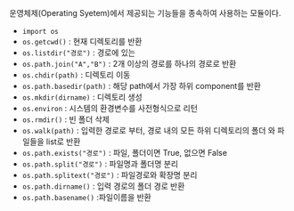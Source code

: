 운영체제(Operating Syetem)에서 제공되는 기능들을 종속하여 사용하는 모듈이다.

- `import os`
- `os.getcwd()` : 현재 디렉토리를 반환
- `os.listdir("경로")` : 경로에 있는
- `os.path.join("A","B")` : 2개 이상의 경로를 하나의 경로로 반환
- `os.chdir(path)`  : 디렉토리 이동
- `os.path.basedir(path)` : 해당 path에서 가장 하위 component를 반환
- `os.mkdir(dirname)` : 디렉토리 생성
- `os.environ` : 시스템의 환경변수를 사전형식으로 리턴
- `os.rmdir()` : 빈 폴더 삭제
- `os.walk(path)` : 입력한 경로로 부터, 경로 내의 모든 하위 디렉토리의 폴더 와 파일들을 list로 반환
- `os.path.exists("경로")` : 파일, 폴더이면 True, 없으면 False
- `os.path.split("경로")` : 파일명과 폴더명 분리
- `os.path.splitext("경로")` : 파일경로와 확장명 분리
- `os.path.dirname()` : 입력 경로의 폴더 경로 반환
- `os.path.basename()` :파일이름을 반환
